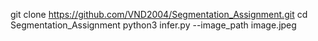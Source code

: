 git clone https://github.com/VND2004/Segmentation_Assignment.git
cd Segmentation_Assignment
python3 infer.py --image_path image.jpeg
